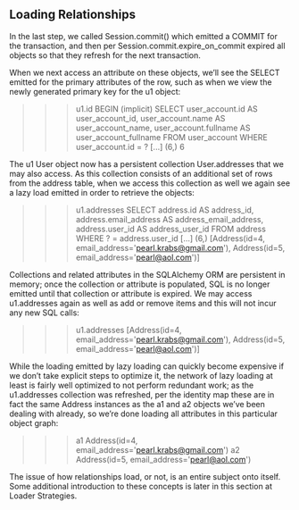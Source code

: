 ## Loading Relationships
In the last step, we called Session.commit() which emitted a COMMIT for the transaction, and then per Session.commit.expire_on_commit expired all objects so that they refresh for the next transaction.

When we next access an attribute on these objects, we’ll see the SELECT emitted for the primary attributes of the row, such as when we view the newly generated primary key for the u1 object:

>>> u1.id
BEGIN (implicit)
SELECT user_account.id AS user_account_id, user_account.name AS user_account_name,
user_account.fullname AS user_account_fullname
FROM user_account
WHERE user_account.id = ?
[...] (6,)
6

The u1 User object now has a persistent collection User.addresses that we may also access. As this collection consists of an additional set of rows from the address table, when we access this collection as well we again see a lazy load emitted in order to retrieve the objects:

>>> u1.addresses
SELECT address.id AS address_id, address.email_address AS address_email_address,
address.user_id AS address_user_id
FROM address
WHERE ? = address.user_id
[...] (6,)
[Address(id=4, email_address='pearl.krabs@gmail.com'), Address(id=5, email_address='pearl@aol.com')]

Collections and related attributes in the SQLAlchemy ORM are persistent in memory; once the collection or attribute is populated, SQL is no longer emitted until that collection or attribute is expired. We may access u1.addresses again as well as add or remove items and this will not incur any new SQL calls:

>>> u1.addresses
[Address(id=4, email_address='pearl.krabs@gmail.com'), Address(id=5, email_address='pearl@aol.com')]

While the loading emitted by lazy loading can quickly become expensive if we don’t take explicit steps to optimize it, the network of lazy loading at least is fairly well optimized to not perform redundant work; as the u1.addresses collection was refreshed, per the identity map these are in fact the same Address instances as the a1 and a2 objects we’ve been dealing with already, so we’re done loading all attributes in this particular object graph:

>>> a1
Address(id=4, email_address='pearl.krabs@gmail.com')
>>> a2
Address(id=5, email_address='pearl@aol.com')

The issue of how relationships load, or not, is an entire subject onto itself. Some additional introduction to these concepts is later in this section at Loader Strategies.